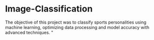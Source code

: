 # Image-Classification
The objective of this project was to classify sports personalities using machine learning, optimizing data processing and model accuracy with advanced techniques.
"
